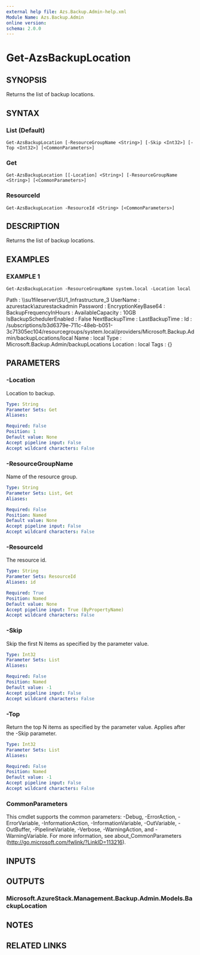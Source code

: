 ```yaml
---
external help file: Azs.Backup.Admin-help.xml
Module Name: Azs.Backup.Admin
online version:
schema: 2.0.0
---
```


# Get-AzsBackupLocation

## SYNOPSIS
Returns the list of backup locations.

## SYNTAX

### List (Default)
```
Get-AzsBackupLocation [-ResourceGroupName <String>] [-Skip <Int32>] [-Top <Int32>] [<CommonParameters>]
```

### Get
```
Get-AzsBackupLocation [[-Location] <String>] [-ResourceGroupName <String>] [<CommonParameters>]
```

### ResourceId
```
Get-AzsBackupLocation -ResourceId <String> [<CommonParameters>]
```

## DESCRIPTION
Returns the list of backup locations.

## EXAMPLES

### EXAMPLE 1
```
Get-AzsBackupLocation -ResourceGroupName system.local -Location local
```

Path                     : \\\\su1fileserver\SU1_Infrastructure_3
UserName                 : azurestack\azurestackadmin
Password                 :
EncryptionKeyBase64      :
BackupFrequencyInHours :
AvailableCapacity        : 10GB
IsBackupSchedulerEnabled : False
NextBackupTime           :
LastBackupTime           :
Id                       : /subscriptions/b3d6379e-711c-48eb-b051-3c71305ec104/resourcegroups/system.local/providers/Microsoft.Backup.Admin/backupLocations/local
Name                     : local
Type                     : Microsoft.Backup.Admin/backupLocations
Location                 : local
Tags                     : {}

## PARAMETERS

### -Location
Location to backup.

```yaml
Type: String
Parameter Sets: Get
Aliases:

Required: False
Position: 1
Default value: None
Accept pipeline input: False
Accept wildcard characters: False
```

### -ResourceGroupName
Name of the resource group.

```yaml
Type: String
Parameter Sets: List, Get
Aliases:

Required: False
Position: Named
Default value: None
Accept pipeline input: False
Accept wildcard characters: False
```

### -ResourceId
The resource id.

```yaml
Type: String
Parameter Sets: ResourceId
Aliases: id

Required: True
Position: Named
Default value: None
Accept pipeline input: True (ByPropertyName)
Accept wildcard characters: False
```

### -Skip
Skip the first N items as specified by the parameter value.

```yaml
Type: Int32
Parameter Sets: List
Aliases:

Required: False
Position: Named
Default value: -1
Accept pipeline input: False
Accept wildcard characters: False
```

### -Top
Return the top N items as specified by the parameter value.
Applies after the -Skip parameter.

```yaml
Type: Int32
Parameter Sets: List
Aliases:

Required: False
Position: Named
Default value: -1
Accept pipeline input: False
Accept wildcard characters: False
```

### CommonParameters
This cmdlet supports the common parameters: -Debug, -ErrorAction, -ErrorVariable, -InformationAction, -InformationVariable, -OutVariable, -OutBuffer, -PipelineVariable, -Verbose, -WarningAction, and -WarningVariable. For more information, see about_CommonParameters (http://go.microsoft.com/fwlink/?LinkID=113216).

## INPUTS

## OUTPUTS

### Microsoft.AzureStack.Management.Backup.Admin.Models.BackupLocation

## NOTES

## RELATED LINKS
